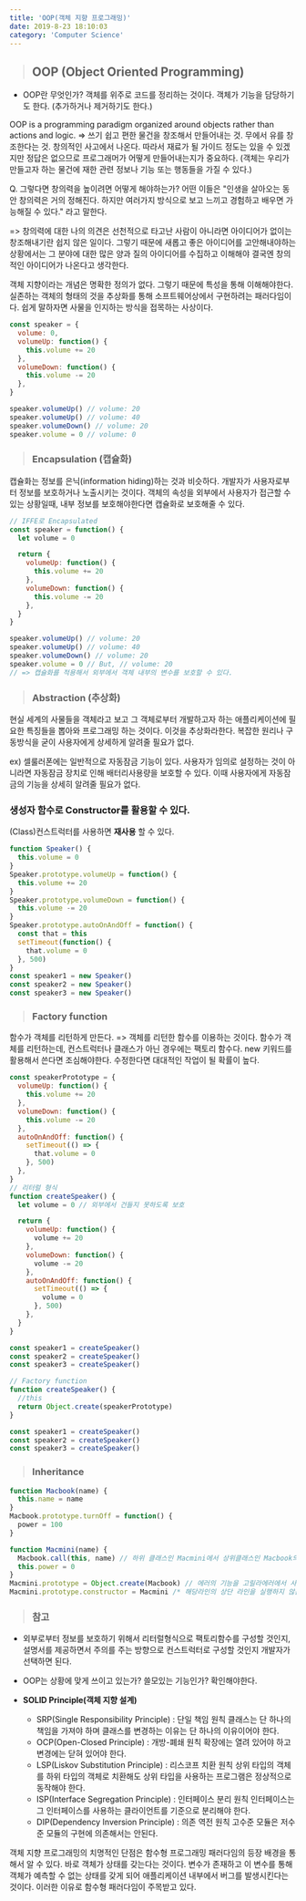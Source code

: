 ```yaml
---
title: 'OOP(객체 지향 프로그래밍)'
date: 2019-8-23 18:10:03
category: 'Computer Science'
---
```


> ## OOP (Object Oriented Programming)

- OOP란 무엇인가?
  객체를 위주로 코드를 정리하는 것이다. 객체가 기능을 담당하기도 한다. (추가하거나 제거하기도 한다.)

OOP is a programming paradigm organized around objects rather than actions and logic.
=> 쓰기 쉽고 편한 물건을 창조해서 만들어내는 것. 무에서 유를 창조한다는 것. 창의적인 사고에서 나온다. 따라서 재료가 될 가이드 정도는 있을 수 있겠지만 정답은 없으므로 프로그래머가 어떻게 만들어내는지가 중요하다.
(객체는 우리가 만들고자 하는 물건에 재한 관련 정보나 기능 또는 행동들을 가질 수 있다.)

Q. 그렇다면 창의력을 높이려면 어떻게 해야하는가?
어떤 이들은 "인생을 살아오는 동안 창의력은 거의 정해진다. 하지만 여러가지 방식으로 보고 느끼고 경험하고 배우면 가능해질 수 있다." 라고 말한다.

=> 창의력에 대한 나의 의견은 선천적으로 타고난 사람이 아니라면 아이디어가 없이는 창조해내기란 쉽지 않은 일이다. 그렇기 때문에 새롭고 좋은 아이디어를 고안해내야하는 상황에서는 그 분야에 대한 많은 양과 질의 아이디어를 수집하고 이해해야 결국엔 창의적인 아이디어가 나온다고 생각한다.

객체 지향이라는 개념은 명확한 정의가 없다. 그렇기 때문에 특성을 통해 이해해야한다. 실존하는 객체의 형태의 것을 추상화를 통해 소프트웨어상에서 구현하려는 패러다임이다. 쉽게 말하자면 사물을 인지하는 방식을 접목하는 사상이다.

```js
const speaker = {
  volume: 0,
  volumeUp: function() {
    this.volume += 20
  },
  volumeDown: function() {
    this.volume -= 20
  },
}

speaker.volumeUp() // volume: 20
speaker.volumeUp() // volume: 40
speaker.volumeDown() // volume: 20
speaker.volume = 0 // volume: 0
```

> ### Encapsulation (캡슐화)

캡슐화는 정보를 은닉(information hiding)하는 것과 비슷하다. 개발자가 사용자로부터 정보를 보호하거나 노출시키는 것이다. 객체의 속성을 외부에서 사용자가 접근할 수있는 상황일때, 내부 정보를 보호해야한다면 캡슐화로 보호해줄 수 있다.

```js
// IFFE로 Encapsulated
const speaker = function() {
  let volume = 0

  return {
    volumeUp: function() {
      this.volume += 20
    },
    volumeDown: function() {
      this.volume -= 20
    },
  }
}

speaker.volumeUp() // volume: 20
speaker.volumeUp() // volume: 40
speaker.volumeDown() // volume: 20
speaker.volume = 0 // But, // volume: 20
// => 캡슐화를 적용해서 외부에서 객체 내부의 변수를 보호할 수 있다.
```

> ### Abstraction (추상화)

현실 세계의 사물들을 객체라고 보고 그 객체로부터 개발하고자 하는 애플리케이션에 필요한 특징들을 뽑아와 프로그래밍 하는 것이다. 이것을 추상화라한다. 복잡한 원리나 구동방식을 굳이 사용자에게 상세하게 알려줄 필요가 없다.

ex) 셀룰러폰에는 일반적으로 자동잠금 기능이 있다. 사용자가 임의로 설정하는 것이 아니라면 자동잠금 장치로 인해 배터리사용량을 보호할 수 있다. 이때 사용자에게 자동잠금의 기능을 상세히 알려줄 필요가 없다.

### 생성자 함수로 Constructor를 활용할 수 있다.

(Class)컨스트럭터를 사용하면 **재사용** 할 수 있다.

```js
function Speaker() {
  this.volume = 0
}
Speaker.prototype.volumeUp = function() {
  this.volume += 20
}
Speaker.prototype.volumeDown = function() {
  this.volume -= 20
}
Speaker.prototype.autoOnAndOff = function() {
  const that = this
  setTimeout(function() {
    that.volume = 0
  }, 500)
}
const speaker1 = new Speaker()
const speaker2 = new Speaker()
const speaker3 = new Speaker()
```

> ### Factory function

함수가 객체를 리턴하게 만든다. => 객체를 리턴한 함수를 이용하는 것이다.
함수가 객체를 리턴하는데, 컨스트럭터나 클래스가 아닌 경우에는 팩토리 함수다.
new 키워드를 활용해서 쓴다면 조심해야한다. 수정한다면 대대적인 작업이 될 확률이 높다.

```js
const speakerPrototype = {
  volumeUp: function() {
    this.volume += 20
  },
  volumeDown: function() {
    this.volume -= 20
  },
  autoOnAndOff: function() {
    setTimeout(() => {
      that.volume = 0
    }, 500)
  },
}
// 리터럴 형식
function createSpeaker() {
  let volume = 0 // 외부에서 건들지 못하도록 보호

  return {
    volumeUp: function() {
      volume += 20
    },
    volumeDown: function() {
      volume -= 20
    },
    autoOnAndOff: function() {
      setTimeout(() => {
        volume = 0
      }, 500)
    },
  }
}

const speaker1 = createSpeaker()
const speaker2 = createSpeaker()
const speaker3 = createSpeaker()
```

```js
// Factory function
function createSpeaker() {
  //this
  return Object.create(speakerPrototype)
}

const speaker1 = createSpeaker()
const speaker2 = createSpeaker()
const speaker3 = createSpeaker()
```

> ### Inheritance

```js
function Macbook(name) {
  this.name = name
}
Macbook.prototype.turnOff = function() {
  power = 100
}

function Macmini(name) {
  Macbook.call(this, name) // 하위 클래스인 Macmini에서 상위클래스인 Macbook의 this 값을 임의로 지정해준다.
  this.power = 0
}
Macmini.prototype = Object.create(Macbook) // 에러의 기능을 고릴라에러에서 사용하기 위한 방법이다.
Macmini.prototype.constructor = Macmini /* 해당라인의 상단 라인을 실행하지 않는다면 Macmini의 컨스트럭터는 Macmini일것이다. 하지만 상단 라인을 실행함으로 인해 Macmini의 컨스트럭터는 Macbook가 된다. 기존의 참조 값을 유지 시켜주기위해서는 다시한번 더 할당해주어야 한다.*/
```

> ### 참고

- 외부로부터 정보를 보호하기 위해서 리터럴형식으로 팩토리함수를 구성할 것인지, 설명서를 제공하면서 주의를 주는 방향으로 컨스트럭터로 구성할 것인지 개발자가 선택하면 된다.

- OOP는 상황에 맞게 쓰이고 있는가? 쓸모있는 기능인가? 확인해야한다.

- **SOLID Principle(객체 지향 설계)**
  - SRP(Single Responsibility Principle) : 단일 책임 원칙
    클래스는 단 하나의 책임을 가져야 하며 클래스를 변경하는 이유는 단 하나의 이유이어야 한다.
  - OCP(Open-Closed Principle) : 개방-폐쇄 원칙
    확장에는 열려 있어야 하고 변경에는 닫혀 있어야 한다.
  - LSP(Liskov Substitution Principle) : 리스코프 치환 원칙
    상위 타입의 객체를 하위 타입의 객체로 치환해도 상위 타입을 사용하는 프로그램은 정상적으로 동작해야 한다.
  - ISP(Interface Segregation Principle) : 인터페이스 분리 원칙
    인터페이스는 그 인터페이스를 사용하는 클라이언트를 기준으로 분리해야 한다.
  - DIP(Dependency Inversion Principle) : 의존 역전 원칙
    고수준 모듈은 저수준 모듈의 구현에 의존해서는 안된다.

객체 지향 프로그래밍의 치명적인 단점은 함수형 프로그래밍 패러다임의 등장 배경을 통해서 알 수 있다. 바로 객체가 상태를 갖는다는 것이다. 변수가 존재하고 이 변수를 통해 객체가 예측할 수 없는 상태를 갖게 되어 애플리케이션 내부에서 버그를 발생시킨다는 것이다. 이러한 이유로 함수형 패러다임이 주목받고 있다.
